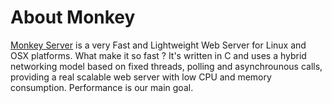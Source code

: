 # About Monkey

[Monkey Server](http://monkey-project.com) is a very Fast and Lightweight Web Server for Linux and OSX platforms. What make it so fast ? It's written in C and uses a hybrid networking model based on fixed threads, polling and asynchrounous calls, providing a real scalable web server with low CPU and memory consumption. Performance is our main goal.
